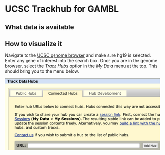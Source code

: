 # UCSC Trackhub for GAMBL

## What data is available

## How to visualize it

Navigate to the [UCSC genome browser](http://genome.ucsc.edu/cgi-bin/hgGateway) and make sure hg19 is selected. Enter any gene of interest into the search box. Once you are in the genome browser, select the _Track Hubs_ option in the _My Data_ menu at the top. This should bring you to the menu below. 

![screenshot](ucsc_1.png)


